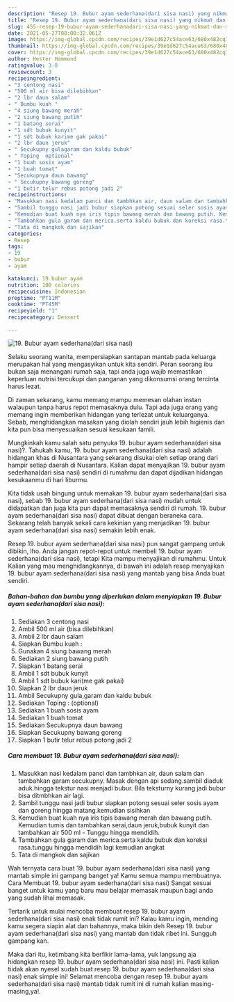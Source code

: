```yaml
---
description: "Resep 19. Bubur ayam sederhana(dari sisa nasi) yang nikmat dan Mudah Dibuat"
title: "Resep 19. Bubur ayam sederhana(dari sisa nasi) yang nikmat dan Mudah Dibuat"
slug: 455-resep-19-bubur-ayam-sederhanadari-sisa-nasi-yang-nikmat-dan-mudah-dibuat
date: 2021-05-27T08:00:32.061Z
image: https://img-global.cpcdn.com/recipes/39e1d627c54ace63/680x482cq70/19-bubur-ayam-sederhanadari-sisa-nasi-foto-resep-utama.jpg
thumbnail: https://img-global.cpcdn.com/recipes/39e1d627c54ace63/680x482cq70/19-bubur-ayam-sederhanadari-sisa-nasi-foto-resep-utama.jpg
cover: https://img-global.cpcdn.com/recipes/39e1d627c54ace63/680x482cq70/19-bubur-ayam-sederhanadari-sisa-nasi-foto-resep-utama.jpg
author: Hester Hammond
ratingvalue: 3.8
reviewcount: 3
recipeingredient:
- "3 centong nasi"
- "500 ml air bisa dilebihkan"
- "2 lbr daun salam"
- " Bumbu kuah "
- "4 siung bawang merah"
- "2 siung bawang putih"
- "1 batang serai"
- "1 sdt bubuk kunyit"
- "1 sdt bubuk karime gak pakai"
- "2 lbr daun jeruk"
- " Secukupny gulagaram dan kaldu bubuk"
- " Toping  optional"
- "1 buah sosis ayam"
- "1 buah tomat"
- "Secukupnya daun bawang"
- " Secukupny bawang goreng"
- "1 butir telur rebus potong jadi 2"
recipeinstructions:
- "Masukkan nasi kedalam panci dan tambhkan air, daun salam dan tambahkan garam secukupny. Masak dengan api sedang.sambil diaduk aduk.hingga tekstur nasi menjadi bubur. Bila teksturny kurang jadi bubur bisa ditmbhkan air lagi."
- "Sambil tunggu nasi jadi bubur siapkan potong sesuai seler sosis ayam dan goreng hingga matang.kemudian sisihkan"
- "Kemudian buat kuah nya iris tipis bawang merah dan bawang putih. Kemudian tumis dan tambahkan serai,daun jeruk,bubuk kunyit dan tambahkan air 500 ml Tunggu hingga mendidih."
- "Tambahkan gula garam dan merica.serta kaldu bubuk dan koreksi rasa.tunggu hingga mendidih lagi kemudian angkat"
- "Tata di mangkok dan sajikan"
categories:
- Resep
tags:
- 19
- bubur
- ayam

katakunci: 19 bubur ayam 
nutrition: 100 calories
recipecuisine: Indonesian
preptime: "PT11M"
cooktime: "PT45M"
recipeyield: "1"
recipecategory: Dessert

---
```



![19. Bubur ayam sederhana(dari sisa nasi)](https://img-global.cpcdn.com/recipes/39e1d627c54ace63/680x482cq70/19-bubur-ayam-sederhanadari-sisa-nasi-foto-resep-utama.jpg)

Selaku seorang wanita, mempersiapkan santapan mantab pada keluarga merupakan hal yang mengasyikan untuk kita sendiri. Peran seorang ibu bukan saja menangani rumah saja, tapi anda juga wajib memastikan keperluan nutrisi tercukupi dan panganan yang dikonsumsi orang tercinta harus lezat.

Di zaman  sekarang, kamu memang mampu memesan olahan instan walaupun tanpa harus repot memasaknya dulu. Tapi ada juga orang yang memang ingin memberikan hidangan yang terlezat untuk keluarganya. Sebab, menghidangkan masakan yang diolah sendiri jauh lebih higienis dan kita pun bisa menyesuaikan sesuai kesukaan famili. 



Mungkinkah kamu salah satu penyuka 19. bubur ayam sederhana(dari sisa nasi)?. Tahukah kamu, 19. bubur ayam sederhana(dari sisa nasi) adalah hidangan khas di Nusantara yang sekarang disukai oleh setiap orang dari hampir setiap daerah di Nusantara. Kalian dapat menyajikan 19. bubur ayam sederhana(dari sisa nasi) sendiri di rumahmu dan dapat dijadikan hidangan kesukaanmu di hari liburmu.

Kita tidak usah bingung untuk memakan 19. bubur ayam sederhana(dari sisa nasi), sebab 19. bubur ayam sederhana(dari sisa nasi) mudah untuk didapatkan dan juga kita pun dapat memasaknya sendiri di rumah. 19. bubur ayam sederhana(dari sisa nasi) dapat dibuat dengan beraneka cara. Sekarang telah banyak sekali cara kekinian yang menjadikan 19. bubur ayam sederhana(dari sisa nasi) semakin lebih enak.

Resep 19. bubur ayam sederhana(dari sisa nasi) pun sangat gampang untuk dibikin, lho. Anda jangan repot-repot untuk membeli 19. bubur ayam sederhana(dari sisa nasi), tetapi Kita mampu menyajikan di rumahmu. Untuk Kalian yang mau menghidangkannya, di bawah ini adalah resep menyajikan 19. bubur ayam sederhana(dari sisa nasi) yang mantab yang bisa Anda buat sendiri.

<!--inarticleads1-->

##### Bahan-bahan dan bumbu yang diperlukan dalam menyiapkan 19. Bubur ayam sederhana(dari sisa nasi):

1. Sediakan 3 centong nasi
1. Ambil 500 ml air (bisa dilebihkan)
1. Ambil 2 lbr daun salam
1. Siapkan  Bumbu kuah :
1. Gunakan 4 siung bawang merah
1. Sediakan 2 siung bawang putih
1. Siapkan 1 batang serai
1. Ambil 1 sdt bubuk kunyit
1. Ambil 1 sdt bubuk kari(me gak pakai)
1. Siapkan 2 lbr daun jeruk
1. Ambil  Secukupny gula,garam dan kaldu bubuk
1. Sediakan  Toping : (optional)
1. Sediakan 1 buah sosis ayam
1. Sediakan 1 buah tomat
1. Sediakan Secukupnya daun bawang
1. Siapkan  Secukupny bawang goreng
1. Siapkan 1 butir telur rebus potong jadi 2




<!--inarticleads2-->

##### Cara membuat 19. Bubur ayam sederhana(dari sisa nasi):

1. Masukkan nasi kedalam panci dan tambhkan air, daun salam dan tambahkan garam secukupny. Masak dengan api sedang.sambil diaduk aduk.hingga tekstur nasi menjadi bubur. Bila teksturny kurang jadi bubur bisa ditmbhkan air lagi.
1. Sambil tunggu nasi jadi bubur siapkan potong sesuai seler sosis ayam dan goreng hingga matang.kemudian sisihkan
1. Kemudian buat kuah nya iris tipis bawang merah dan bawang putih. Kemudian tumis dan tambahkan serai,daun jeruk,bubuk kunyit dan tambahkan air 500 ml - Tunggu hingga mendidih.
1. Tambahkan gula garam dan merica.serta kaldu bubuk dan koreksi rasa.tunggu hingga mendidih lagi kemudian angkat
1. Tata di mangkok dan sajikan




Wah ternyata cara buat 19. bubur ayam sederhana(dari sisa nasi) yang mantab simple ini gampang banget ya! Kamu semua mampu membuatnya. Cara Membuat 19. bubur ayam sederhana(dari sisa nasi) Sangat sesuai banget untuk kamu yang baru mau belajar memasak maupun bagi anda yang sudah lihai memasak.

Tertarik untuk mulai mencoba membuat resep 19. bubur ayam sederhana(dari sisa nasi) enak tidak rumit ini? Kalau kamu ingin, mending kamu segera siapin alat dan bahannya, maka bikin deh Resep 19. bubur ayam sederhana(dari sisa nasi) yang mantab dan tidak ribet ini. Sungguh gampang kan. 

Maka dari itu, ketimbang kita berfikir lama-lama, yuk langsung aja hidangkan resep 19. bubur ayam sederhana(dari sisa nasi) ini. Pasti kalian tiidak akan nyesel sudah buat resep 19. bubur ayam sederhana(dari sisa nasi) enak simple ini! Selamat mencoba dengan resep 19. bubur ayam sederhana(dari sisa nasi) mantab tidak rumit ini di rumah kalian masing-masing,ya!.


